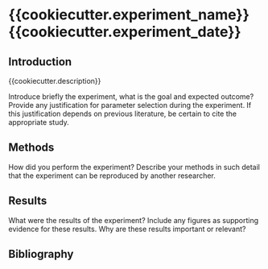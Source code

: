 # {{cookiecutter.experiment_name}} {{cookiecutter.experiment_date}}

## Introduction

{{cookiecutter.description}}

Introduce briefly the experiment, what is the goal and expected outcome? Provide any justification for parameter selection during the experiment. If this justification depends on previous literature, be certain to cite the appropriate study. 

## Methods

How did you perform the experiment? Describe your methods in such detail that the experiment can be reproduced by another researcher.

## Results

What were the results of the experiment? Include any figures as supporting evidence for these results. Why are these results important or relevant?

## Bibliography

